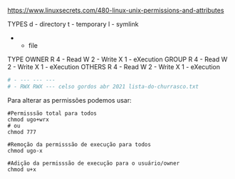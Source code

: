 https://www.linuxsecrets.com/480-linux-unix-permissions-and-attributes

TYPES
d - directory
t - temporary
l - symlink
- - file

TYPE
OWNER
    R 4 - Read
    W 2 - Write
    X 1 - eXecution
GROUP
    R 4 - Read
    W 2 - Write
    X 1 - eXecution
OTHERS
    R 4 - Read
    W 2 - Write
    X 1 - eXecution

```sh
# - --- --- ---
# - RWX RWX --- celso gordos abr 2021 lista-do-churrasco.txt
```

Para alterar as permissões podemos usar:

```shell
#Permisssão total para todos
chmod ugo+wrx
# ou
chmod 777

#Remoção da permisssão de execução para todos
chmod ugo-x

#Adição da permisssão de execução para o usuário/owner
chmod u+x
```
